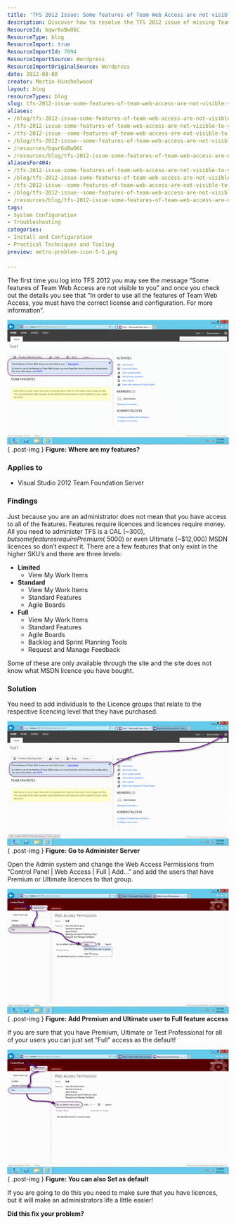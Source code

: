 ```yaml
---
title: 'TFS 2012 Issue: Some features of Team Web Access are not visible to you'
description: Discover how to resolve the TFS 2012 issue of missing Team Web Access features. Learn about licensing requirements and enhance your admin experience!
ResourceId: bqwr6oBwO6C
ResourceType: blog
ResourceImport: true
ResourceImportId: 7094
ResourceImportSource: Wordpress
ResourceImportOriginalSource: Wordpress
date: 2012-08-08
creator: Martin Hinshelwood
layout: blog
resourceTypes: blog
slug: tfs-2012-issue-some-features-of-team-web-access-are-not-visible-to-you
aliases:
- /blog/tfs-2012-issue-some-features-of-team-web-access-are-not-visible-to-you
- /tfs-2012-issue-some-features-of-team-web-access-are-not-visible-to-you
- /tfs-2012-issue--some-features-of-team-web-access-are-not-visible-to-you
- /blog/tfs-2012-issue--some-features-of-team-web-access-are-not-visible-to-you
- /resources/bqwr6oBwO6C
- /resources/blog/tfs-2012-issue-some-features-of-team-web-access-are-not-visible-to-you
aliasesFor404:
- /tfs-2012-issue-some-features-of-team-web-access-are-not-visible-to-you
- /blog/tfs-2012-issue-some-features-of-team-web-access-are-not-visible-to-you
- /tfs-2012-issue--some-features-of-team-web-access-are-not-visible-to-you
- /blog/tfs-2012-issue--some-features-of-team-web-access-are-not-visible-to-you
- /resources/blog/tfs-2012-issue-some-features-of-team-web-access-are-not-visible-to-you
tags:
- System Configuration
- Troubleshooting
categories:
- Install and Configuration
- Practical Techniques and Tooling
preview: metro-problem-icon-5-5.png

---
```

The first time you log into TFS 2012 you may see the message “Some features of Team Web Access are not visible to you” and once you check out the details you see that “In order to use all the features of Team Web Access, you must have the correct license and configuration. For more information”.

[![image](images/image_thumb42-1-1.png "image")](http://blog.hinshelwood.com/files/2012/08/image42.png)  
{ .post-img }
**Figure: Where are my features?**

### Applies to

- Visual Studio 2012 Team Foundation Server

### Findings

Just because you are an administrator does not mean that you have access to all of the features. Features require licences and licences require money. All you need to administer TFS is a CAL (~$300), but some features require Premium (~$5000) or even Ultimate (~$12,000) MSDN licences so don’t expect it. There are a few features that only exist in the higher SKU’s and there are three levels:

- **Limited**
  - View My Work Items
- **Standard**
  - View My Work Items
  - Standard Features
  - Agile Boards
- **Full**
  - View My Work Items
  - Standard Features
  - Agile Boards
  - Backlog and Sprint Planning Tools
  - Request and Manage Feedback

Some of these are only available through the site and the site does not know what MSDN licence you have bought.

### Solution

You need to add individuals to the Licence groups that relate to the respective licencing level that they have purchased.

[![image](images/image_thumb43-2-2.png "image")](http://blog.hinshelwood.com/files/2012/08/image43.png)  
{ .post-img }
**Figure: Go to Administer Server**

Open the Admin system and change the Web Access Permissions from “Control Panel | Web Access | Full | Add…” and add the users that have Premium or Ultimate licences to that group.

[![image](images/image_thumb44-3-3.png "image")](http://blog.hinshelwood.com/files/2012/08/image44.png)  
{ .post-img }
**Figure: Add Premium and Ultimate user to Full feature access**

If you are sure that you have Premium, Ultimate or Test Professional for all of your users you can just set “Full” access as the default!

[![image](images/image_thumb45-4-4.png "image")](http://blog.hinshelwood.com/files/2012/08/image45.png)  
{ .post-img }
**Figure: You can also Set as default**

If you are going to do this you need to make sure that you have licences, but it will make an administrators life a little easier!

**Did this fix your problem?**
